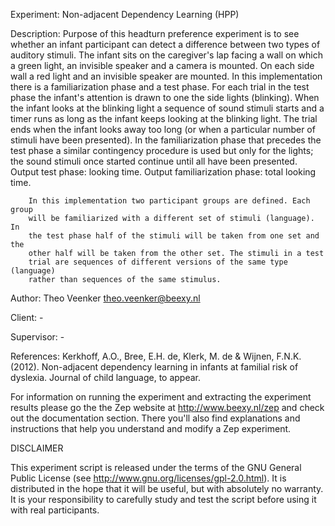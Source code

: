 Experiment:
        Non-adjacent Dependency Learning (HPP)

Description:
        Purpose of this headturn preference experiment is to see whether an 
        infant participant can detect a difference between two types of 
        auditory stimuli. The infant sits on the caregiver's lap facing a 
        wall on which a green light, an invisible speaker and a camera is 
        mounted. On each side wall a red light and an invisible speaker are 
        mounted. In this implementation there is a familiarization phase and
        a test phase. For each trial in the test phase the infant's attention 
        is drawn to one the side lights (blinking). When the infant looks at 
        the blinking light a sequence of sound stimuli starts and a timer runs
        as long as the infant keeps looking at the blinking light. The trial 
        ends when the infant looks away too long (or when a particular number
        of stimuli have been presented). In the familiarization phase that 
        precedes the test phase a similar contingency procedure is used but 
        only for the lights; the sound stimuli once started continue until 
        all have been presented. Output test phase: looking time. Output 
        familiarization phase: total looking time.

        In this implementation two participant groups are defined. Each group
        will be familiarized with a different set of stimuli (language). In
        the test phase half of the stimuli will be taken from one set and the
        other half will be taken from the other set. The stimuli in a test
        trial are sequences of different versions of the same type (language)
        rather than sequences of the same stimulus.

Author:
        Theo Veenker <theo.veenker@beexy.nl>

Client:
        -

Supervisor:
        -

References:
        Kerkhoff, A.O., Bree, E.H. de, Klerk, M. de & Wijnen, F.N.K. (2012).
          Non-adjacent dependency learning in infants at familial risk of 
          dyslexia.
          Journal of child language, to appear.


For information on running the experiment and extracting the experiment
results please go the the Zep website at http://www.beexy.nl/zep and check 
out the documentation section. There you'll also find explanations and 
instructions that help you understand and modify a Zep experiment.


DISCLAIMER

This experiment script is released under the terms of the GNU General Public
License (see http://www.gnu.org/licenses/gpl-2.0.html). It is distributed in
the hope that it will be useful, but with absolutely no warranty. It is your
responsibility to carefully study and test the script before using it with 
real participants.
